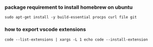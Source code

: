 ### package requirement to install homebrew on ubuntu 
```
sudo apt-get install -y build-essential procps curl file git
```

### how to export vscode extensions
```
code --list-extensions | xargs -L 1 echo code --install-extension
```
